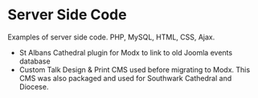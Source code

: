 # Server Side Code
Examples of server side code. PHP, MySQL, HTML, CSS, Ajax.
<ul>
<li>St Albans Cathedral plugin for Modx to link to old Joomla events database</li>
<li>Custom Talk Design &amp; Print CMS used before migrating to Modx. This CMS was also packaged and used for Southwark Cathedral and Diocese.</li>
</ul>

